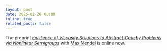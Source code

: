 ```yaml
---
layout: post
date: 2025-02-26 08:00
inline: true
related_posts: false
---
```


The preprint *[Existence of Viscosity Solutions to Abstract Cauchy Problems via Nonlinear Semigroups](https://arxiv.org/abs/2502.18270)* with [Max Nendel](https://uwaterloo.ca/statistics-and-actuarial-science/profiles/max-nendel) is online now.